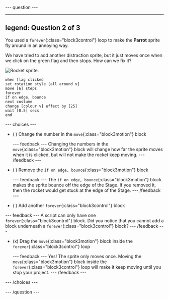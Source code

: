 --- question ---

---
legend: Question 2 of 3
---

You used a `forever`{:class="block3control"} loop to make the **Parrot** sprite fly around in an annoying way. 

We have tried to add another distraction sprite, but it just moves once when we click on the green flag and then stops. How can we fix it?

![Rocket sprite.](images/rocket-sprite.png)

```blocks3
when flag clicked
set rotation style [all around v] 
move [6] steps 
forever 
if on edge, bounce 
next costume 
change [colour v] effect by [25] 
wait [0.5] secs 
end
```

--- choices ---

- ( ) Change the number in the `move`{:class="block3motion"} block

  --- feedback ---
Changing the numbers in the `move`{:class="block3motion"} block will change how far the sprite moves when it is clicked, but will not make the rocket keep moving.
  --- /feedback ---

- ( ) Remove the `if on edge, bounce`{:class="block3motion"} block

  --- feedback ---
The `if on edge, bounce`{:class="block3motion"} block makes the sprite bounce off the edge of the Stage. If you removed it, then the rocket would get stuck at the edge of the Stage.
  --- /feedback ---

- ( ) Add another `forever`{:class="block3control"} block

--- feedback ---
A script can only have one `forever`{:class="block3control"} block. Did you notice that you cannot add a block underneath a `forever`{:class="block3control"} block?
--- /feedback ---

- (x) Drag the `move`{:class="block3motion"} block inside the `forever`{:class="block3control"} loop

  --- feedback ---
  Yes! The sprite only moves once. Moving the `move`{:class="block3motion"} block inside the `forever`{:class="block3control"} loop will make it keep moving until you stop your project.
  --- /feedback ---

--- /choices ---

--- /question ---